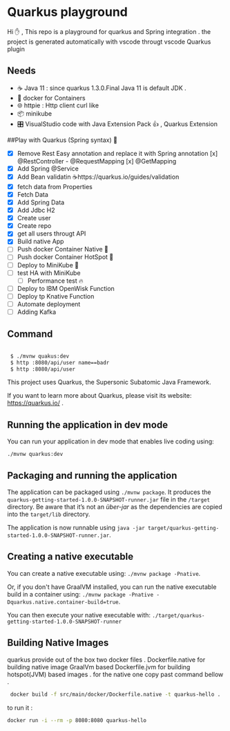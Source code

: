 # Quarkus playground

Hi ✋ ,
This repo is a playground for quarkus and Spring integration . 
the project is generated automatically with vscode througt vscode Quarkus plugin 

## Needs
- ☕️ Java 11  : since quarkus 1.3.0.Final  Java 11 is default JDK . 
- 🐳 docker for Containers
- 🌐 httpie : Http client curl like
- 📦 minikube
- 🎛 VisualStudio code with Java Extension Pack 👍 , Quarkus Extension


##Play with Quarkus (Spring syntax) 🍃
- [x]  Remove Rest Easy annotation and replace it with Spring annotation
    [x] @RestController - @RequestMapping
    [x] @GetMapping
- [x]  Add Spring @Service
- [x]  Add Bean validatin ☕️https://quarkus.io/guides/validation
- [x]  fetch data from Properties
- [x]  Fetch  Data
  - [x]  Add Spring Data 
  - [x]  Add Jdbc H2
  - [x]  Create user 
  - [x]  Create repo
  - [x]  get all users througt API 
- [X] Build native App 
- [ ] Push docker Container Native  🐳
- [ ] Push docker Container HotSpot 🐳
- [ ] Deploy to MiniKube 🚀 
- [ ] test HA with MiniKube 
  - [ ] Performance test 🔥
- [ ] Deploy to IBM OpenWisk Function
- [ ] Deploy tp Knative Function
- [ ] Automate deployment
- [ ] Adding Kafka 

##  Command
``` sh

 $ ./mvnw quakus:dev
 $ http :8080/api/user name==badr
 $ http :8080/api/user 

````


This project uses Quarkus, the Supersonic Subatomic Java Framework.

If you want to learn more about Quarkus, please visit its website: https://quarkus.io/ .

## Running the application in dev mode

You can run your application in dev mode that enables live coding using:
```
./mvnw quarkus:dev
```

## Packaging and running the application

The application can be packaged using `./mvnw package`.
It produces the `quarkus-getting-started-1.0.0-SNAPSHOT-runner.jar` file in the `/target` directory.
Be aware that it’s not an _über-jar_ as the dependencies are copied into the `target/lib` directory.

The application is now runnable using `java -jar target/quarkus-getting-started-1.0.0-SNAPSHOT-runner.jar`.

## Creating a native executable

You can create a native executable using: `./mvnw package -Pnative`.

Or, if you don't have GraalVM installed, you can run the native executable build in a container using: `./mvnw package -Pnative -Dquarkus.native.container-build=true`.

You can then execute your native executable with: `./target/quarkus-getting-started-1.0.0-SNAPSHOT-runner`

## Building Native Images 
quarkus provide out of the box two docker files . 
Dockerfile.native for building native image GraalVm based
Dockerfile.jvm for building hotspot(JVM) based images . 
for the native one copy past command bellow . 
``` sh
 docker build -f src/main/docker/Dockerfile.native -t quarkus-hello . 
````
to run it : 
``` sh
docker run -i --rm -p 8080:8080 quarkus-hello
````
